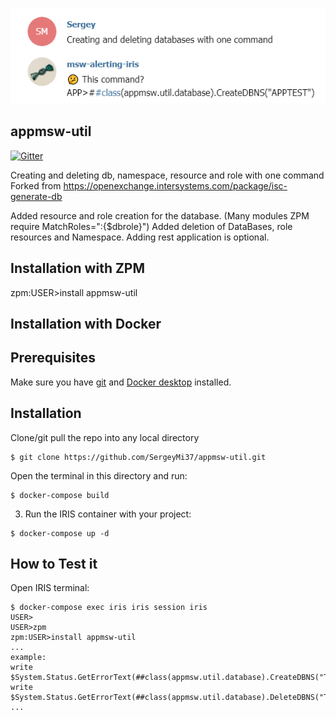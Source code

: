 ![](https://github.com/SergeyMi37/appmsw-util/blob/master/doc/appmsw-util-database.png)
## appmsw-util
[![Gitter](https://img.shields.io/badge/Available%20on-Intersystems%20Open%20Exchange-00b2a9.svg)](https://openexchange.intersystems.com/package/appmsw-telestat-1)

Creating and deleting db, namespace, resource and role with one command
Forked from https://openexchange.intersystems.com/package/isc-generate-db

Added resource and role creation for the database. (Many modules ZPM require MatchRoles=":{$dbrole}")
Added deletion of DataBases, role resources and Namespace.
Adding rest application is optional.

## Installation with ZPM

zpm:USER>install appmsw-util

## Installation with Docker

## Prerequisites
Make sure you have [git](https://git-scm.com/book/en/v2/Getting-Started-Installing-Git) and [Docker desktop](https://www.docker.com/products/docker-desktop) installed.

## Installation 
Clone/git pull the repo into any local directory

```
$ git clone https://github.com/SergeyMi37/appmsw-util.git
```

Open the terminal in this directory and run:

```
$ docker-compose build
```

3. Run the IRIS container with your project:

```
$ docker-compose up -d
```

## How to Test it
Open IRIS terminal:

```
$ docker-compose exec iris iris session iris
USER>
USER>zpm
zpm:USER>install appmsw-util
...
example:
write $System.Status.GetErrorText(##class(appmsw.util.database).CreateDBNS("TESTDB2"))
write $System.Status.GetErrorText(##class(appmsw.util.database).DeleteDBNS("TESTDB2"))
...
```




